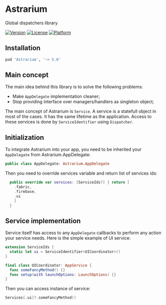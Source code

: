 # Astrarium

Global dispatchers library

[![Version](https://img.shields.io/cocoapods/v/Astrarium.svg?style=flat)](https://cocoapods.org/pods/Astrarium)
[![License](https://img.shields.io/cocoapods/l/Astrarium.svg?style=flat)](https://cocoapods.org/pods/Astrarium)
[![Platform](https://img.shields.io/cocoapods/p/Astrarium.svg?style=flat)](https://cocoapods.org/pods/Astrarium)

## Installation

```ruby
pod 'Astrarium', '~> 5.0'
```

## Main concept

The main idea behind this library is to solve the following problems:
- Make `AppDelegate` implementation cleaner;
- Stop providing interface over managers/handlers as singleton object;

The main concept of Astrarium is `Service`. A service is a statefull object in most of the cases. 
It has the same lifetime as the application.
Access to these services is done by `ServiceIdentifier` using `Dispatcher`.

## Initialization

To integrate Astrarium into your app, you need to be inherited your `AppDelegate` from Astrarium.AppDelegate:

```swift
public class AppDelegate: Astrarium.AppDelegate
```
 
Then you need to override services variable and return list of services ids:

```swift
  public override var services: [ServiceIds?] { return [
    .fabric,
    .firebase,
    .ui
    ]
  }
```

## Service implementation

Service itself has access to any `AppDelegate` callbacks to perform any action your service needs.
Here is the simple example of UI service:

```swift
extension ServiceIds {
  static let ui = ServiceIdentifier<UICoordinator>()
}

final class UICoordinator: AppService {
  func someFancyMethod() {}
  func setup(with launchOptions: LaunchOptions) {}
}
```

Then you can access instance of service:

```swift
Services[.ui]?.someFancyMethod()
```
